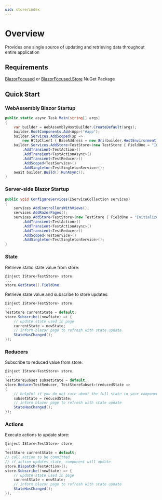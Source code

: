 ```yaml
---
uid: store/index
---
```


# Overview

Provides one single source of updating and retrieving data throughout entire application

## Requirements

[BlazorFocused](https://www.nuget.org/packages/BlazorFocused/) or [BlazorFocused.Store](https://www.nuget.org/packages/BlazorFocused.Store/) NuGet Package

## Quick Start

### WebAssembly Blazor Startup

```csharp
public static async Task Main(string[] args)
{
    var builder = WebAssemblyHostBuilder.CreateDefault(args);
    builder.RootComponents.Add<App>("#app");
    builder.Services.AddScoped(sp =>
        new HttpClient { BaseAddress = new Uri(builder.HostEnvironment.BaseAddress) });
    builder.Services.AddStore<TestStore>(new TestStore { FieldOne = "Initialized" })
        .AddTransient<TestAction>()
        .AddTransient<TestActionAsync>()
        .AddTransient<TestReducer>()
        .AddScoped<TestService>()
        .AddSingleton<TestSingletonService>();
    await builder.Build().RunAsync();
}
```

### Server-side Blazor Startup

```csharp
public void ConfigureServices(IServiceCollection services)
{
    services.AddControllersWithViews();
    services.AddRazorPages();
    services.AddStore<TestStore>(new TestStore { FieldOne = "Initialized" })
        .AddTransient<TestAction>()
        .AddTransient<TestActionAsync>()
        .AddTransient<TestReducer>()
        .AddScoped<TestService>()
        .AddSingleton<TestSingletonService>();
}
```

### State

Retrieve static state value from store:

```csharp
@inject IStore<TestStore> store;
...
store.GetState().FieldOne;
```

Retrieve state value and subscribe to store updates:

```csharp
@inject IStore<TestStore> store;
...
TestStore currentState = default;
store.Subscribe((newState) => {
    // update state used in page
    currentState = newState;
    // inform blazor page to refresh with state update
    StateHasChanged();
});
```

### Reducers

Subscribe to reduced value from store:

```csharp
@inject IStore<TestStore> store;
...
TestStoreSubset subsetState = default;
store.Reduce<TestReducer, TestStoreSubset>(reducedState =>
{
    // helpful if you do not care about the full state in your component
    subsetState = reducedState;
    // inform blazor page to refresh with state update
    StateHasChanged();
});
```

### Actions

Execute actions to update store:

```csharp
@inject IStore<TestStore> store;
...
TestStore currentState = default;
// call action to be committed
// if action updates state, component will update
store.Dispatch<TestAction>();
store.Subscribe((newState) => {
    // update state used in page
    currentState = newState;
    // inform blazor page to refresh with state update
    StateHasChanged();
});
```
